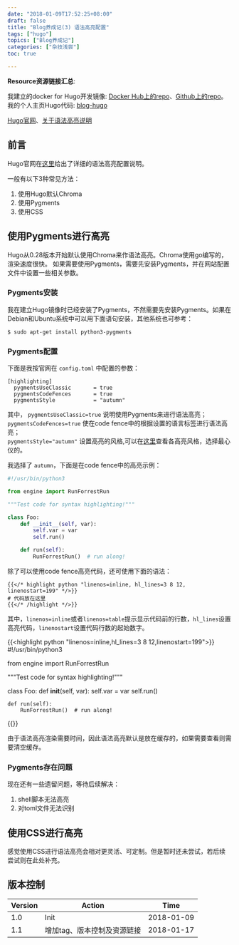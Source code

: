 ```yaml
---
date: "2018-01-09T17:52:25+08:00"
draft: false
title: "Blog养成记(3) 语法高亮配置"
tags: ["hugo"]
topics: ["Blog养成记"]
categories: ["杂技浅尝"]
toc: true

---
```


**Resource资源链接汇总**:

我建立的docker for Hugo开发镜像:  [Docker Hub上的repo](https://hub.docker.com/r/orianna/hugo-docker-dev/)、[Github上的repo](https://github.com/orianna-zzo/hugo-docker-dev)。  
我的个人主页Hugo代码:  [blog-hugo](https://github.com/orianna-zzo/blog-hugo)  

[Hugo官网](https://gohugo.io)、[关于语法高亮说明](http://gohugo.io/content-management/syntax-highlighting/)


## 前言

Hugo官网在[这里](http://gohugo.io/content-management/syntax-highlighting/)给出了详细的语法高亮配置说明。

一般有以下3种常见方法：  
1. 使用Hugo默认Chroma    
2. 使用Pygments    
3. 使用CSS  

## 使用Pygments进行高亮

Hugo从0.28版本开始默认使用Chroma来作语法高亮。Chroma使用go编写的，渲染速度很快。
如果需要使用Pygments，需要先安装Pygments，并在网站配置文件中设置一些相关参数。

### Pygments安装

我在建立Hugo镜像时已经安装了Pygments，不然需要先安装Pygments。如果在Debian和Ubuntu系统中可以用下面语句安装，其他系统也可参考：
```shell
$ sudo apt-get install python3-pygments
```

### Pygments配置

下面是我按官网在 `config.toml` 中配置的参数：
```
[highlighting] 
  pygmentsUseClassic       = true
  pygmentsCodeFences       = true
  pygmentsStyle            = "autumn"
```

其中，
`pygmentsUseClassic=true` 说明使用Pygments来进行语法高亮；  
`pygmentsCodeFences=true` 使在code fence中的根据设置的语言标签进行语法高亮；  
`pygmentsStyle="autumn"` 设置高亮的风格,可以在[这里](https://help.farbox.com/pygments.html)查看各高亮风格，选择最心仪的。

我选择了 `autumn`，下面是在code fence中的高亮示例：
```python
#!/usr/bin/python3

from engine import RunForrestRun

"""Test code for syntax highlighting!"""

class Foo:
	def __init__(self, var):
		self.var = var
		self.run()

	def run(self):
		RunForrestRun()  # run along!
```

除了可以使用code fence高亮代码，还可使用下面的语法：

```
{{</* highlight python "linenos=inline, hl_lines=3 8 12, linenostart=199" */>}}
# 代码放在这里
{{</* /highlight */>}}
```

其中，`linenos=inline`或者`linenos=table`提示显示代码前的行数，`hl_lines`设置高亮代码，`linenostart`设置代码行数的起始数字。

{{<highlight python "linenos=inline,hl_lines=3 8 12,linenostart=199">}}
#!/usr/bin/python3

from engine import RunForrestRun

"""Test code for syntax highlighting!"""

class Foo:
	def __init__(self, var):
		self.var = var
		self.run()

	def run(self):
		RunForrestRun()  # run along!
{{</highlight >}}

由于语法高亮渲染需要时间，因此语法高亮默认是放在缓存的，如果需要查看则需要清空缓存。

### Pygments存在问题

现在还有一些遗留问题，等待后续解决：

1. shell脚本无法高亮  
2. 对toml文件无法识别

## 使用CSS进行高亮

感觉使用CSS进行语法高亮会相对更灵活、可定制。但是暂时还未尝试，若后续尝试则在此处补充。



## 版本控制

| Version | Action                    | Time       |
| ------- | ------------------------- | ---------- |
| 1.0     | Init                      | 2018-01-09 |
| 1.1     | 增加tag、版本控制及资源链接  | 2018-01-17 |



